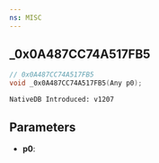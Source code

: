 ```yaml
---
ns: MISC
---
```

## _0x0A487CC74A517FB5

```c
// 0x0A487CC74A517FB5
void _0x0A487CC74A517FB5(Any p0);
```

```
NativeDB Introduced: v1207
```

## Parameters
* **p0**:
